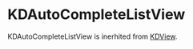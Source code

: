 # KDAutoCompleteListView

KDAutoCompleteListView is inerhited from [KDView](/framework/list/KDListView).
